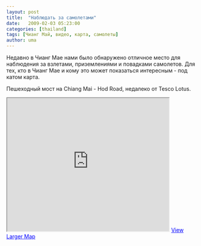 ```yaml
---
layout: post
title:  "Наблюдать за самолетами"
date:   2009-02-03 05:23:00
categories: [thailand]
tags: [Чианг Май, видео, карта, самолеты]
author: uma
---
```


<p>Недавно в Чианг Мае нами было обнаружено отличное место для наблюдения за взлетами, приземлениями и повадками самолетов. Для тех, кто в Чианг Мае и кому это может показаться интересным - под катом карта.</p>
<p><object type="application/x-shockwave-flash" data="http://www.youtube.com/v/EKkDYWyFHkE" width="425" height="344"></object></p>

<p>Пешеходный мост на Chiang Mai - Hod Road, недалеко от Tesco Lotus.</p>
<p><iframe src="http://maps.google.com/maps/ms?ie=UTF8&amp;hl=en&amp;t=k&amp;s=AARTsJpgOKjYzA-CQhG-P3ePwbN8Hc4NFw&amp;msa=0&amp;msid=112191599561734319531.0004615a08c116a0bb1de&amp;ll=18.746937,98.961818&amp;spn=0.007112,0.00912&amp;z=16&amp;output=embed" width="425" height="350" frameborder="1"></iframe> <a style="color: #0000ff; text-align: left;" href="http://maps.google.com/maps/ms?ie=utf8&amp;hl=en&amp;t=k&amp;msa=0&amp;msid=112191599561734319531.0004615a08c116a0bb1de&amp;ll=18.746937,98.961818&amp;spn=0.007112,0.00912&amp;z=16&amp;source=embed">View Larger Map</a></p>
